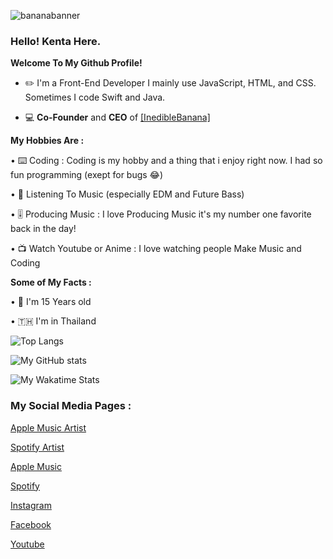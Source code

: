 ![bananabanner](https://user-images.githubusercontent.com/35761701/105824515-0b85b080-5ff1-11eb-976b-98a76e9c593a.png)

### **Hello! Kenta Here.**

**Welcome To My Github Profile!**
  
  - ✏️ I'm a Front-End Developer I mainly use JavaScript, HTML, and CSS. Sometimes I code Swift and Java.
  
  - 💻 **Co-Founder** and **CEO** of [[InedibleBanana]](https://github.com/Banana-Development)

**My Hobbies Are :**
   
   • ⌨️ Coding : Coding is my hobby and a thing that i enjoy right now. I had so fun programming (exept for bugs 😂)
   
   • 🎵 Listening To Music (especially EDM and Future Bass)
   
   • 🎚 Producing Music : I love Producing Music it's my number one favorite back in the day!
  
   • 📺 Watch Youtube or Anime : I love watching people Make Music and Coding
  
**Some of My Facts :**

   • 🤔 I'm 15 Years old
   
   • 🇹🇭 I'm in Thailand
   
   ![Top Langs](https://github-readme-stats.vercel.app/api/top-langs/?username=kentakoong&theme=dark&layout=compact)

   ![My GitHub stats](https://github-readme-stats.vercel.app/api?username=kentakoong&show_icons=true&theme=dark)
   
   ![My Wakatime Stats](https://github-readme-stats.vercel.app/api/wakatime?username=Kentakoong&theme=dark&layout=compact)

### **My Social Media Pages :**

   [Apple Music Artist](https://music.apple.com/artist/kentakoong/1569962189)
   
   [Spotify Artist](https://open.spotify.com/artist/3NmmyJOsHIbHK2hUtwnZy0?si=gbO83LnMSuGkKsQTSN3yOg&dl)
   
   [Apple Music](https://music.apple.com/profile/kentakoongmusic)
   
   [Spotify](https://open.spotify.com/user/p29djf3vdm1imjb0npl765dyo)
   
   [Instagram](https://www.instagram.com/kentakoong.dev/)
   
   [Facebook](https://www.facebook.com/wongkraiwich/)
   
   [Youtube](https://www.youtube.com/channel/UCCpHN10EC5kvVvqLiqNZT-g?)
